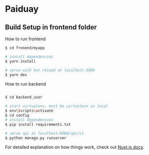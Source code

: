 # Paiduay

> 

## Build Setup in frontend folder
How to run frontend

``` bash
$ cd fronend/myapp

# install dependencies
$ yarn install

# serve with hot reload at localhost:3000
$ yarn dev

```

How to run backend

``` bash

$ cd backend_user 

# start virtualenv, must be virtualenv in local
$ env\Scripts\activate
$ cd config
# install dependencies
$ pip install requirements.txt

# serve api at localhost:8000/api/v1
$ python manage.py runserver

```

For detailed explanation on how things work, check out [Nuxt.js docs](https://nuxtjs.org).
